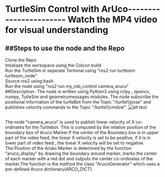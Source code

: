 # TurtleSim Control with ArUco----------------------- Watch the MP4 video for visual understanding
##Steps to use the node and the Repo</br>
----------------------------------
Clone the Repo</br>
Intialiaze the workspace using the Colcon build</br> 
Run the TurtleSim in seperate Terminal using "ros2 run turtlesim turtlesim_node"</br>
Source ros2 using bash.</br>
Run the node using "ros2 run my_rob_control camera_aruco"</br>
##Description-
The node is written using Python3 using rclpy , opencv, numpy, TutleSim and geometrymessages modules. The node subscribe the positional information of the turtleBot from the Topic "/turtle1/pose" and publishes velocity commands to the Topic "/turtle1/cmdvel". 
![alt text](https://github.com/BhargavMN/UR_5-control-with-ArUco-/blob/5ea09baa6a9233a046daddce9804c3738564d162/rosgraph.png)

</br>
The node "camera_aruco"  is used to publish linear velocity of X co-ordinates for the Turtlebot. This is computed by the relative position of the boundary box of Aruco Marker.If the center of the Boundary box is in upper part of the video feed, the linear X velocity is set to be positive, if it is in lower part of video feed , the linear X velocity will be set to negative.</br>
The Position of the Aruko Marker is detemined by the function "aruco_display" by drawing the boundary around marker, marks the center of each marker with a red dot and outputs the center co-ordinates of the marker.The function is the method the class "ArucoGenerator" which uses a pre-defined Aruco dictionary(ARCO_DICT).</br>

